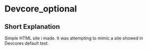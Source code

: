 # Devcore_optional

## Short Explanation

Simple HTML site i made. 
It was attempting to mimic a site showed in Devcores default test. 
